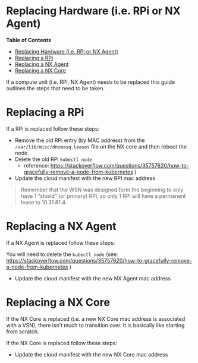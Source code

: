 # Replacing Hardware (i.e. RPi or NX Agent)

**Table of Contents**
- [Replacing Hardware (i.e. RPi or NX Agent)](#replacing-hardware-ie-rpi-or-nx-agent)
- [Replacing a RPi](#replacing-a-rpi)
- [Replacing a NX Agent](#replacing-a-nx-agent)
- [Replacing a NX Core](#replacing-a-nx-core)

If a compute unit (i.e. RPi, NX Agent) needs to be replaced this guide outlines the steps that need to be taken.

# Replacing a RPi

If a RPi is replaced follow these steps:

- Remove the old RPi entry (by MAC address) from the `/var/lib/misc/dnsmasq.leases` file on the NX core and then reboot the node.
- Delete the old RPi `kubectl node`
  - reference: https://stackoverflow.com/questions/35757620/how-to-gracefully-remove-a-node-from-kubernetes )
- Update the cloud manifest with the new RPI mac address

> Remember that the WSN was designed form the beginning to only have 1 “shield” (or primary) RPi, so only 1 RPi will have a permanent lease to 10.31.81.4.

# Replacing a NX Agent

If a NX Agent is replaced follow these steps:

You will need to delete the `kubectl node` (see: https://stackoverflow.com/questions/35757620/how-to-gracefully-remove-a-node-from-kubernetes )
- Update the cloud manifest with the new NX Agent mac address


# Replacing a NX Core

If the NX Core is replaced (i.e. a new NX Core mac address is associated with a VSN), there isn’t much to transition over.  It is basically like starting from scratch.

If the NX Core is replaced follow these steps:
- Update the cloud manifest with the new NX Core mac address
